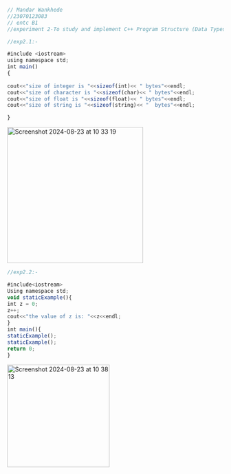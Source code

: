```javascript
// Mandar Wankhede
//23070123083
// entc B1
//experiment 2-To study and implement C++ Program Structure (Data Types)

//exp2.1:-

#include <iostream>
using namespace std;
int main()
{ 
 
cout<<"size of integer is "<<sizeof(int)<< " bytes"<<endl;
cout<<"size of character is "<<sizeof(char)<< " bytes"<<endl;
cout<<"size of float is "<<sizeof(float)<< " bytes"<<endl;
cout<<"size of string is "<<sizeof(string)<< "  bytes"<<endl;

}
```
<img width="316" alt="Screenshot 2024-08-23 at 10 33 19" src="https://github.com/user-attachments/assets/5b8a3320-052a-4361-862c-b659120cde85">

```javascript
//exp2.2:-

#include<iostream>
Using namespace std;
void staticExample(){
int z = 0;
z++;
cout<<"the value of z is: "<<z<<endl;
}
int main(){
staticExample();
staticExample();
return 0;
}
```
<img width="238" alt="Screenshot 2024-08-23 at 10 38 13" src="https://github.com/user-attachments/assets/113e8c7d-287b-45da-8fb8-35cd7ff26c14">
